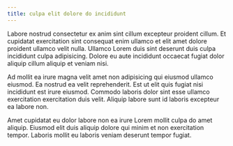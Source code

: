 ```yaml
---
title: culpa elit dolore do incididunt
---
```


Labore nostrud consectetur ex anim sint cillum excepteur proident cillum. Et cupidatat exercitation sint consequat enim ullamco et elit amet dolore proident ullamco velit nulla. Ullamco Lorem duis sint deserunt duis culpa incididunt culpa adipisicing. Dolore eu aute incididunt occaecat fugiat dolor aliquip cillum aliquip et veniam nisi.

Ad mollit ea irure magna velit amet non adipisicing qui eiusmod ullamco eiusmod. Ea nostrud ea velit reprehenderit. Est ut elit quis fugiat nisi incididunt est irure eiusmod. Commodo laboris dolor sint esse ullamco exercitation exercitation duis velit. Aliquip labore sunt id laboris excepteur ea labore non.

Amet cupidatat eu dolor labore non ea irure Lorem mollit culpa do amet aliquip. Eiusmod elit duis aliquip dolore qui minim et non exercitation tempor. Laboris mollit eu laboris veniam deserunt tempor fugiat.